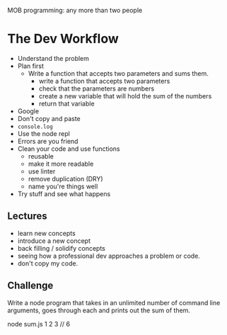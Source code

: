 MOB programming: any more than two people

# The Dev Workflow

* Understand the problem
* Plan first
  - Write a function that accepts two parameters and sums them.
    - write a function that accepts two parameters
    - check that the parameters are numbers
    - create a new variable that will hold the sum of the numbers
    - return that variable
* Google 
* Don't copy and paste
* `console.log`
* Use the node repl
* Errors are you friend
* Clean your code and use functions
  - reusable
  - make it more readable
  - use linter
  - remove duplication (DRY)
  - name you're things well
* Try stuff and see what happens

## Lectures

* learn new concepts
* introduce a new concept
* back filling / solidify concepts
* seeing how a professional dev approaches a problem or code.
* don't copy my code.

## Challenge

Write a node program that takes in an unlimited number of command line arguments, goes through each and prints out the sum of them.

node sum.js 1 2 3  // 6